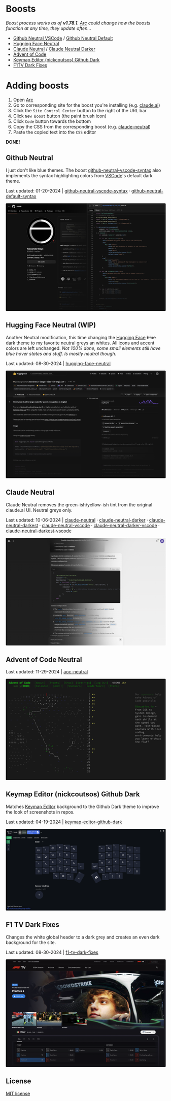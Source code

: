 # Boosts

*Boost process works as of **v1.78.1**. [Arc](https://arc.net/) could change how the boosts function at any time, they update often...*

* [Github Neutral VSCode](./boosts/github-neutral-vscode-syntax.css) / [Github Neutral Default](./boosts/github-neutral-default-syntax.css)
* [Hugging Face Neutral](./boosts/hugging-face-neutral.css)
* [Claude Neutral](./boosts/claude-neutral.css) / [Claude Neutral Darker](./boosts/claude-neutral-darker.css)
* [Advent of Code](./boosts/aoc-neutral.css)
* [Keymap Editor (nickcoutsos) Github Dark](./boosts/keymap-editor-github-dark.css)
* [F1TV Dark Fixes](./boosts/f1tv-dark-fixes.css)

# Adding boosts

1. Open [Arc](https://arc.net/)
2. Go to corresponding site for the boost you're installing (e.g. [claude.ai](https://claude.ai/))
3. Click the `Site Control Center` button to the right of the URL bar
4. Click `New Boost` button (the paint brush icon)
5. Click `Code` button towards the bottom
6. Copy the CSS from the corresponding boost (e.g. [claude-neutral](./boosts/claude-neutral.css))
7. Paste the copied text into the `CSS` editor

**DONE!**

## Github Neutral

I just don't like blue themes. The boost [github-neutral-vscode-syntax](./boosts/github-neutral-vscode-syntax.css) also implements the syntax highlighting colors from [VSCode](https://github.com/microsoft/vscode)'s default dark theme.

Last updated: 01-20-2024 | [github-neutral-vscode-syntax](./boosts/github-neutral-vscode-syntax.css) · [github-neutral-default-syntax](./boosts/github-neutral-default-syntax.css)

![Github-Neutral](./img/Github-Neutral.png)

## Hugging Face Neutral (WIP)

Another Neutral modification, this time changing the [Hugging Face](https://huggingface.co/) ~~blue~~ dark theme to my favorite neutral greys an whites. All icons and accent colors are left unchanged. *Not 100% done, some small elements still have blue hover states and stuff. Is _mostly_ neutral though*.

Last updated: 08-30-2024 | [hugging-face-neutral](./boosts/hugging-face-neutral.css)

![Hugging-Face-Neutral](./img/Hugging-Face-Neutral.png)

## Claude Neutral

Claude Neutral removes the green-ish/yellow-ish tint from the original claude.ai UI. Neutral greys only.

Last updated: 10-06-2024 | [claude-neutral](./boosts/claude-neutral.css) · [claude-neutral-darker](./boosts/claude-neutral-darker.css) · [claude-neutral-darkest](./boosts/claude-neutral-darkest.css) · [claude-neutral-vscode](./boosts/claude-neutral-vscode.css) · [claude-neutral-darker-vscode](./boosts/claude-neutral-darker-vscode.css) · [claude-neutral-darkest-vscode](./boosts/claude-neutral-darkest-vscode.css)

![claude-neutral-darker](./img/Claude-Neutral-Darker.png)

## Advent of Code Neutral

Last updated: 11-29-2024 | [aoc-neutral](./boosts/aoc-neutral.css)

![AoC-Neutral](./img/AoC-Neutral.png)

## Keymap Editor (nickcoutsos) Github Dark

Matches [Keymap Editor](https://github.com/nickcoutsos/keymap-editor) background to the Github Dark theme to improve the look of screenshots in repos.

Last updated: 04-19-2024 | [keymap-editor-github-dark](./boosts/keymap-editor-github-dark.css)

![keymap-editor-github-dark](./img/Keymap-Editor-Github-Dark-1.png)

## F1 TV Dark Fixes

Changes the white global header to a dark grey and creates an even dark background for the site.

Last updated: 08-30-2024 | [f1-tv-dark-fixes](./boosts/f1-tv-dark-fixes.css)

![f1-tv-dark-fixes](./img/F1-TV-Dark-Fixes.png)

## License

[MIT license](./LICENSE)
